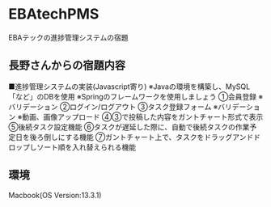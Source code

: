 # EBAtechPMS
EBAテックの進捗管理システムの宿題

## 長野さんからの宿題内容
■進捗管理システムの実装(Javascript寄り)
※Javaの環境を構築し、MySQL「など」のDBを使用
※Springのフレームワークを使用しましょう
①会員登録
※バリデーション
②ログイン/ログアウト
③タスク登録フォーム
※バリデーション
※動画、画像アップロード
④③で投稿した内容をガントチャート形式で表示
⑤後続タスク設定機能
⑥タスクが遅延した際に、自動で後続タスクの作業予定日を後ろ倒しにする機能
⑦ガントチャート上で、タスクをドラッグアンドドロップしソート順を入れ替えられる機能

## 環境
Macbook(OS Version:13.3.1)
